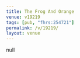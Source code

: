 ```yaml
---
title: The Frog And Orange
venue: v19219
tags: [pub, "fhrs:254721"]
permalink: /v/19219/
layout: venue
---
```

null